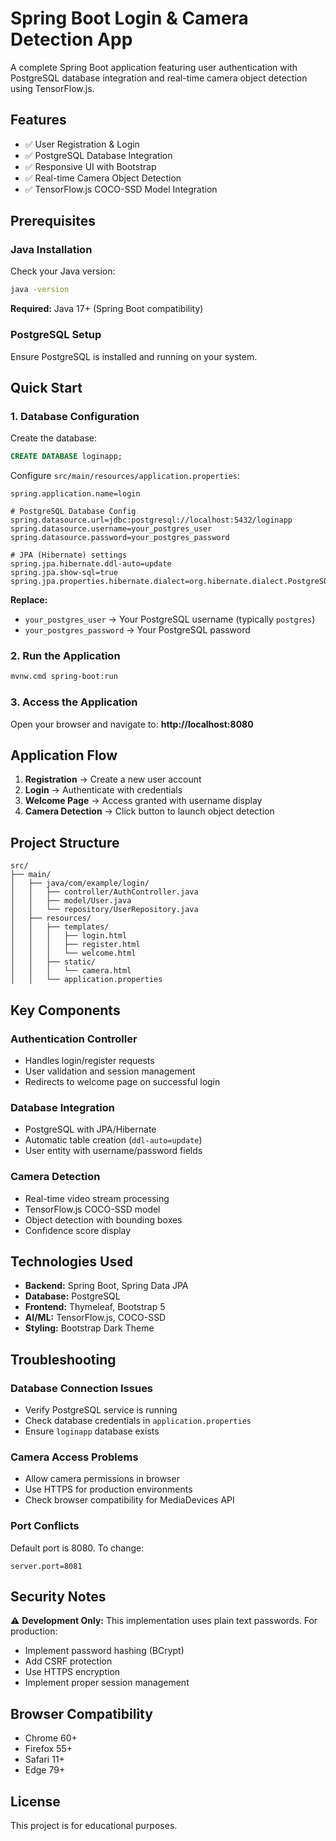 # Spring Boot Login & Camera Detection App

A complete Spring Boot application featuring user authentication with PostgreSQL database integration and real-time camera object detection using TensorFlow.js.

## Features

- ✅ User Registration & Login
- ✅ PostgreSQL Database Integration
- ✅ Responsive UI with Bootstrap
- ✅ Real-time Camera Object Detection
- ✅ TensorFlow.js COCO-SSD Model Integration

## Prerequisites

### Java Installation
Check your Java version:
```bash
java -version
```
**Required:** Java 17+ (Spring Boot compatibility)

### PostgreSQL Setup
Ensure PostgreSQL is installed and running on your system.

## Quick Start

### 1. Database Configuration

Create the database:
```sql
CREATE DATABASE loginapp;
```

Configure `src/main/resources/application.properties`:
```properties
spring.application.name=login

# PostgreSQL Database Config
spring.datasource.url=jdbc:postgresql://localhost:5432/loginapp
spring.datasource.username=your_postgres_user
spring.datasource.password=your_postgres_password

# JPA (Hibernate) settings
spring.jpa.hibernate.ddl-auto=update
spring.jpa.show-sql=true
spring.jpa.properties.hibernate.dialect=org.hibernate.dialect.PostgreSQLDialect
```

**Replace:**
- `your_postgres_user` → Your PostgreSQL username (typically `postgres`)
- `your_postgres_password` → Your PostgreSQL password

### 2. Run the Application

```bash
mvnw.cmd spring-boot:run
```

### 3. Access the Application

Open your browser and navigate to: **http://localhost:8080**

## Application Flow

1. **Registration** → Create a new user account
2. **Login** → Authenticate with credentials
3. **Welcome Page** → Access granted with username display
4. **Camera Detection** → Click button to launch object detection

## Project Structure

```
src/
├── main/
│   ├── java/com/example/login/
│   │   ├── controller/AuthController.java
│   │   ├── model/User.java
│   │   └── repository/UserRepository.java
│   ├── resources/
│   │   ├── templates/
│   │   │   ├── login.html
│   │   │   ├── register.html
│   │   │   └── welcome.html
│   │   ├── static/
│   │   │   └── camera.html
│   │   └── application.properties
```

## Key Components

### Authentication Controller
- Handles login/register requests
- User validation and session management
- Redirects to welcome page on successful login

### Database Integration
- PostgreSQL with JPA/Hibernate
- Automatic table creation (`ddl-auto=update`)
- User entity with username/password fields

### Camera Detection
- Real-time video stream processing
- TensorFlow.js COCO-SSD model
- Object detection with bounding boxes
- Confidence score display

## Technologies Used

- **Backend:** Spring Boot, Spring Data JPA
- **Database:** PostgreSQL
- **Frontend:** Thymeleaf, Bootstrap 5
- **AI/ML:** TensorFlow.js, COCO-SSD
- **Styling:** Bootstrap Dark Theme

## Troubleshooting

### Database Connection Issues
- Verify PostgreSQL service is running
- Check database credentials in `application.properties`
- Ensure `loginapp` database exists

### Camera Access Problems
- Allow camera permissions in browser
- Use HTTPS for production environments
- Check browser compatibility for MediaDevices API

### Port Conflicts
Default port is 8080. To change:
```properties
server.port=8081
```

## Security Notes

⚠️ **Development Only:** This implementation uses plain text passwords. For production:
- Implement password hashing (BCrypt)
- Add CSRF protection
- Use HTTPS encryption
- Implement proper session management

## Browser Compatibility

- Chrome 60+
- Firefox 55+
- Safari 11+
- Edge 79+

## License

This project is for educational purposes.